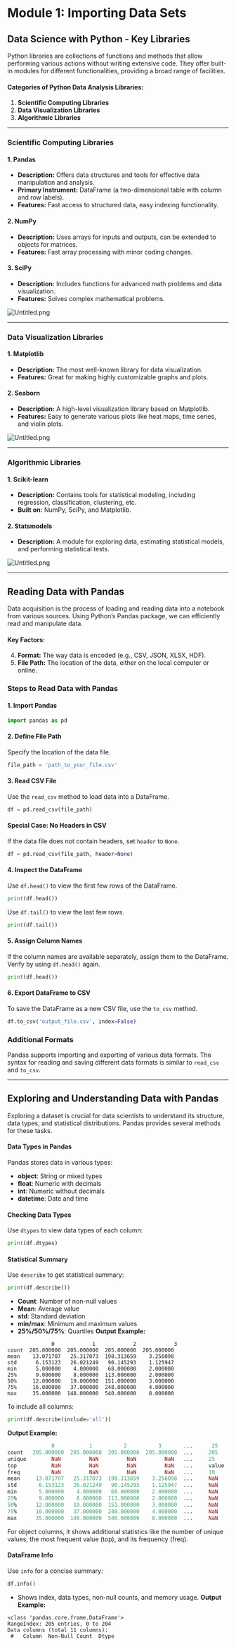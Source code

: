 

# Module 1: Importing Data Sets
## Data Science with Python - Key Libraries
Python libraries are collections of functions and methods that allow performing various actions without writing extensive code. They offer built-in modules for different functionalities, providing a broad range of facilities.
#### Categories of Python Data Analysis Libraries:
1. **Scientific Computing Libraries**
2. **Data Visualization Libraries**
3. **Algorithmic Libraries**

___
### Scientific Computing Libraries
#### 1. **Pandas**
- **Description:** Offers data structures and tools for effective data manipulation and analysis.
- **Primary Instrument:** DataFrame (a two-dimensional table with column and row labels).
- **Features:** Fast access to structured data, easy indexing functionality.
#### 2. **NumPy**
- **Description:** Uses arrays for inputs and outputs, can be extended to objects for matrices.
- **Features:** Fast array processing with minor coding changes.
#### 3. **SciPy**
- **Description:** Includes functions for advanced math problems and data visualization.
- **Features:** Solves complex mathematical problems.

![Untitled.png](https://prod-files-secure.s3.us-west-2.amazonaws.com/03e82b26-cccb-4906-bb56-adabcbdc0655/997ac361-58a8-4f04-bb0f-79fea4baa761/Untitled.png?X-Amz-Algorithm=AWS4-HMAC-SHA256&X-Amz-Content-Sha256=UNSIGNED-PAYLOAD&X-Amz-Credential=ASIAZI2LB466X3CRBQVB%2F20250207%2Fus-west-2%2Fs3%2Faws4_request&X-Amz-Date=20250207T151523Z&X-Amz-Expires=3600&X-Amz-Security-Token=IQoJb3JpZ2luX2VjEF8aCXVzLXdlc3QtMiJHMEUCIEWPAcCddCpGFwvdXWVuMKLpFfYwcE5I%2B64Gq026ccaRAiEA6roDQYjFz04TxuMxJkh4CEI2kOIODEZodT1bcsmjUfkq%2FwMIeBAAGgw2Mzc0MjMxODM4MDUiDNBQMHFtA0L%2Bsa4KAircA7mV8SujhLV7Meh9GHRy7gePbs8SZp7cK0erEMtLVhYmfI182YrZEzclbChSe4UMgiowK%2B80IEvkoaWQQPdmQBQWxWWCSKK%2B5xmBTExEnDWniVbspvZW4wIArfr4z%2BH3sVazvzH%2B%2Feb5lrCIhW5j7rx2UincEMNztQV5d4%2F92wPj9kADO5y4bkhYgQjYLj0D79Gof3dI%2FVPew9GFcLDoEdangrHIdLgUAlLpQ%2BdAR6Q4KkhDSf6WDiq%2BvgPJdFkRNErjyXy5KJNF7kJd18HdE1a7kpRD27YjkXn9eD3qyjZtPbRd6t1jv6JDRQ0xKGT5JP7q0Wy6ldbOGsk5zz05JWhk9fAI7NRWm14KecHz%2BuRorX94MlQXvqbsX%2BmpFhWh6B1Z%2FINeKZ1TO%2FK6eeiGidHC7gvsDRnHGrWa7NXlBGA3bvuEeeCHkR%2BSnwvBlDor31WuDIDdX5d%2B33HMdriZm%2BxrBuWZArjmHV76ejFTQooDEJHRTfJB68687wn%2BZZ7s5eIJSqGxL4XYtH48owKbuziVDROJGm8wOQCegzlN8yS8vUo6n5jZUOJEQ5AXps08vQurh0nYFUDuzRvT4N13JJM0Skjzz0My74nzql%2FeJhBL4BGeNtSzuHPiejK1MLrEmL0GOqUBlRimU4Wtupplv4f7tYQ889mZ1pcImbpqMw74ecOwGfWvp26HokkDEqiAtFbloPnkbbKPQnS3cQyzSucOe13Q9jcNS%2BaSV9l05Lv5fq%2Ff9Hhwj4FjqDuymuSglu36yUMmoEheU6RjFvN72cLMR9qFB3uBLoq8App1kSAruS56r%2FSpzSdV2VAX3XUUNMxx%2Fjp1qYrbyRBW8V80%2F1YSLdiRYhpM4I5o&X-Amz-Signature=bf88ff13b9bd2b118076dd67259ceafcfc9d98ce78d27c1e7ede1cf64ed2b8b9&X-Amz-SignedHeaders=host&x-id=GetObject)
___
### Data Visualization Libraries
#### 1. **Matplotlib**
- **Description:** The most well-known library for data visualization.
- **Features:** Great for making highly customizable graphs and plots.
#### 2. **Seaborn**
- **Description:** A high-level visualization library based on Matplotlib.
- **Features:** Easy to generate various plots like heat maps, time series, and violin plots.

![Untitled.png](https://prod-files-secure.s3.us-west-2.amazonaws.com/03e82b26-cccb-4906-bb56-adabcbdc0655/733d1e42-5a53-4fd8-90c1-3d85254369a6/Untitled.png?X-Amz-Algorithm=AWS4-HMAC-SHA256&X-Amz-Content-Sha256=UNSIGNED-PAYLOAD&X-Amz-Credential=ASIAZI2LB466WSRSEAKK%2F20250207%2Fus-west-2%2Fs3%2Faws4_request&X-Amz-Date=20250207T151522Z&X-Amz-Expires=3600&X-Amz-Security-Token=IQoJb3JpZ2luX2VjEF8aCXVzLXdlc3QtMiJGMEQCIGdYZRQI9lXfGu3ynLZRG4ARkfNQ80VSmP1LrSOXP7nVAiBIRzoJsQOXDvS78PItaNDJWF%2F8ebYR0tetPh0fkDFjwCr%2FAwh4EAAaDDYzNzQyMzE4MzgwNSIME31bl9HsPVTkiNEEKtwDtHkr87Rg0nNo7J0r3r%2BWrVDh027s7447xYSLE0M6OPoCRwuun%2B4ZDGKnPxcDjD%2B72k8%2BQrbm9xFElQrlXJ0tfxiC%2FIdZM1RG2haSMFdbqi%2B2r0JiC57O8uRN9LJ4e01sHEm2nUvDGBiFu0skJ%2Fbno32GVyLoPLuXvN2WUI5rSLIogiKv5nptGQHE0pnlCKrYLHrY7CYrG5VeBxuVGLYI8k41xSZGxbPpMTv81N7cEFS9fxChmMrsgnulQBxUycwzPnGJUM%2FOkB5QzKcbN%2BhRAzYPKOC0EW9aANOcpUWiWk0gtURza0gCV5W4EHvTajYLI9%2F0xVKZCCpE3pXbQbB8400IVE1hRJ5dsbtYyDAWU%2BlZ9rICzGGTOuCPKxBvKDynGa9j8FASjSYAFB3pJBwCNm8pfVIgNCgMVgefiloGEj6%2BH6ojybpU82aBtU%2BqD%2BkkNJe4SFv3NaFnq6TuLEVhXU5TYfzliHdkH%2FDl7Z7L7bRthHWniT0zsgNH2%2BQiE5l5S%2B2JbQxWlYBNM7H%2BgLfZPf20L9oNH4I0MOdgUglmJ5deEGvUi5wSAs99HmC22iIMj1WsD8YT%2BdbaNbuOY5AcargyKLjwYMWO%2BJzbXKY0bXBUCuYw8vsyKm7vmR0w8MOYvQY6pgHn28AeZ5dxZBUKDiQOn4bEaLWHJ8v1%2BxR9cmxw7rRY7o1ER%2F%2Bbnfb%2FuREvFcTBDG2rtqHPIul%2BoHY9t7xT2o97fl0O3IAr68YcAquaRrMkH6eTINEwaCwAoy6rGaPWv4NV7hIiBOfBclEynjfhiQOaM0vrzJBaxhZJF6X4emKUYLqqxTE7QhiVjsTCb3vj%2Fq3LIqyKhcrDuDy0k9KGwy6FaylWcjzD&X-Amz-Signature=c4f9778befafa71afc7cf059b85dc701a9fe7ca0892c0968a2ea6efe5ae989c5&X-Amz-SignedHeaders=host&x-id=GetObject)
___
### Algorithmic Libraries
#### 1. **Scikit-learn**
- **Description:** Contains tools for statistical modeling, including regression, classification, clustering, etc.
- **Built on:** NumPy, SciPy, and Matplotlib.
#### 2. **Statsmodels**
- **Description:** A module for exploring data, estimating statistical models, and performing statistical tests.

![Untitled.png](https://prod-files-secure.s3.us-west-2.amazonaws.com/03e82b26-cccb-4906-bb56-adabcbdc0655/c62885f5-417d-4179-834f-d68f8f2bdf39/Untitled.png?X-Amz-Algorithm=AWS4-HMAC-SHA256&X-Amz-Content-Sha256=UNSIGNED-PAYLOAD&X-Amz-Credential=ASIAZI2LB466WSRSEAKK%2F20250207%2Fus-west-2%2Fs3%2Faws4_request&X-Amz-Date=20250207T151522Z&X-Amz-Expires=3600&X-Amz-Security-Token=IQoJb3JpZ2luX2VjEF8aCXVzLXdlc3QtMiJGMEQCIGdYZRQI9lXfGu3ynLZRG4ARkfNQ80VSmP1LrSOXP7nVAiBIRzoJsQOXDvS78PItaNDJWF%2F8ebYR0tetPh0fkDFjwCr%2FAwh4EAAaDDYzNzQyMzE4MzgwNSIME31bl9HsPVTkiNEEKtwDtHkr87Rg0nNo7J0r3r%2BWrVDh027s7447xYSLE0M6OPoCRwuun%2B4ZDGKnPxcDjD%2B72k8%2BQrbm9xFElQrlXJ0tfxiC%2FIdZM1RG2haSMFdbqi%2B2r0JiC57O8uRN9LJ4e01sHEm2nUvDGBiFu0skJ%2Fbno32GVyLoPLuXvN2WUI5rSLIogiKv5nptGQHE0pnlCKrYLHrY7CYrG5VeBxuVGLYI8k41xSZGxbPpMTv81N7cEFS9fxChmMrsgnulQBxUycwzPnGJUM%2FOkB5QzKcbN%2BhRAzYPKOC0EW9aANOcpUWiWk0gtURza0gCV5W4EHvTajYLI9%2F0xVKZCCpE3pXbQbB8400IVE1hRJ5dsbtYyDAWU%2BlZ9rICzGGTOuCPKxBvKDynGa9j8FASjSYAFB3pJBwCNm8pfVIgNCgMVgefiloGEj6%2BH6ojybpU82aBtU%2BqD%2BkkNJe4SFv3NaFnq6TuLEVhXU5TYfzliHdkH%2FDl7Z7L7bRthHWniT0zsgNH2%2BQiE5l5S%2B2JbQxWlYBNM7H%2BgLfZPf20L9oNH4I0MOdgUglmJ5deEGvUi5wSAs99HmC22iIMj1WsD8YT%2BdbaNbuOY5AcargyKLjwYMWO%2BJzbXKY0bXBUCuYw8vsyKm7vmR0w8MOYvQY6pgHn28AeZ5dxZBUKDiQOn4bEaLWHJ8v1%2BxR9cmxw7rRY7o1ER%2F%2Bbnfb%2FuREvFcTBDG2rtqHPIul%2BoHY9t7xT2o97fl0O3IAr68YcAquaRrMkH6eTINEwaCwAoy6rGaPWv4NV7hIiBOfBclEynjfhiQOaM0vrzJBaxhZJF6X4emKUYLqqxTE7QhiVjsTCb3vj%2Fq3LIqyKhcrDuDy0k9KGwy6FaylWcjzD&X-Amz-Signature=ca6aed732e004e68e51b186d638b2dcd70f4d6a48c722c7baeaab806163a14fe&X-Amz-SignedHeaders=host&x-id=GetObject)
___
## Reading Data with Pandas
Data acquisition is the process of loading and reading data into a notebook from various sources. Using Python’s Pandas package, we can efficiently read and manipulate data.
#### Key Factors:
4. **Format:** The way data is encoded (e.g., CSV, JSON, XLSX, HDF).
5. **File Path:** The location of the data, either on the local computer or online.
### Steps to Read Data with Pandas
#### 1. **Import Pandas**
```python
import pandas as pd
```
#### 2. **Define File Path**
Specify the location of the data file.
```python
file_path = 'path_to_your_file.csv'
```
#### 3. **Read CSV File**
Use the `read_csv` method to load data into a DataFrame.
```python
df = pd.read_csv(file_path)
```
#### Special Case: No Headers in CSV
If the data file does not contain headers, set `header` to `None`.
```python
df = pd.read_csv(file_path, header=None)
```
#### 4. **Inspect the DataFrame**
Use `df.head()` to view the first few rows of the DataFrame.
```python
print(df.head())
```
Use `df.tail()` to view the last few rows.
```python
print(df.tail())
```
#### 5. **Assign Column Names**
If the column names are available separately, assign them to the DataFrame.
Verify by using `df.head()` again.
```python
print(df.head())
```
#### 6. **Export DataFrame to CSV**
To save the DataFrame as a new CSV file, use the `to_csv` method.
```python
df.to_csv('output_file.csv', index=False)
```
### Additional Formats
Pandas supports importing and exporting of various data formats. The syntax for reading and saving different data formats is similar to `read_csv` and `to_csv`.
___
## Exploring and Understanding Data with Pandas
Exploring a dataset is crucial for data scientists to understand its structure, data types, and statistical distributions. Pandas provides several methods for these tasks.
#### Data Types in Pandas
Pandas stores data in various types:
- **object**: String or mixed types
- **float**: Numeric with decimals
- **int**: Numeric without decimals
- **datetime**: Date and time
#### Checking Data Types
Use `dtypes` to view data types of each column:
```python
print(df.dtypes)
```
#### Statistical Summary
Use `describe` to get statistical summary:
```python
print(df.describe())
```
- **Count**: Number of non-null values
- **Mean**: Average value
- **std**: Standard deviation
- **min/max**: Minimum and maximum values
- **25%/50%/75%**: Quartiles
**Output Example:**
```plain text
              0            1            2            3
count  205.000000  205.000000  205.000000  205.000000
mean    13.071707   25.317073  198.313659    3.256098
std      6.153123   26.021249   90.145293    1.125947
min      5.000000    4.000000   68.000000    2.000000
25%      9.000000    8.000000  113.000000    2.000000
50%     12.000000   19.000000  151.000000    3.000000
75%     16.000000   37.000000  248.000000    4.000000
max     35.000000  148.000000  540.000000    8.000000
```
To include all columns:
```python
print(df.describe(include='all'))
```
**Output Example:**
```r
              0           1          2          3       ...      25       26       27
count   205.000000  205.000000  205.000000  205.000000  ...     205      205      205
unique        NaN         NaN         NaN         NaN   ...     25       25       25
top           NaN         NaN         NaN         NaN   ...     value    value    value
freq          NaN         NaN         NaN         NaN   ...     10       10       10
mean     13.071707   25.317073  198.313659    3.256098  ...     NaN      NaN      NaN
std       6.153123   26.021249   90.145293    1.125947  ...     NaN      NaN      NaN
min       5.000000    4.000000   68.000000    2.000000  ...     NaN      NaN      NaN
25%       9.000000    8.000000  113.000000    2.000000  ...     NaN      NaN      NaN
50%      12.000000   19.000000  151.000000    3.000000  ...     NaN      NaN      NaN
75%      16.000000   37.000000  248.000000    4.000000  ...     NaN      NaN      NaN
max      35.000000  148.000000  540.000000    8.000000  ...     NaN      NaN      NaN
```
For object columns, it shows additional statistics like the number of unique values, the most frequent value (top), and its frequency (freq).
#### DataFrame Info
Use `info` for a concise summary:
```python
df.info()
```
- Shows index, data types, non-null counts, and memory usage.
**Output Example:**
```less
<class 'pandas.core.frame.DataFrame'>
RangeIndex: 205 entries, 0 to 204
Data columns (total 11 columns):
 #   Column  Non-Null Count  Dtype
